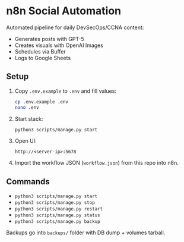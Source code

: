 # n8n Social Automation

Automated pipeline for daily DevSecOps/CCNA content:
- Generates posts with GPT-5
- Creates visuals with OpenAI Images
- Schedules via Buffer
- Logs to Google Sheets

## Setup

1. Copy `.env.example` to `.env` and fill values:
   ```bash
   cp .env.example .env
   nano .env
   ```

2. Start stack:
   ```bash
   python3 scripts/manage.py start
   ```

3. Open UI:
   ```
   http://<server-ip>:5678
   ```

4. Import the workflow JSON (`workflow.json`) from this repo into n8n.

## Commands

- `python3 scripts/manage.py start`
- `python3 scripts/manage.py stop`
- `python3 scripts/manage.py restart`
- `python3 scripts/manage.py status`
- `python3 scripts/manage.py backup`

Backups go into `backups/` folder with DB dump + volumes tarball.
